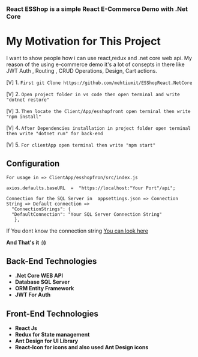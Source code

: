 ### React ESShop is a simple React E-Commerce Demo with .Net Core

# My Motivation for This Project
I want to show people how i can use react,redux and .net core web api. My reason of the using e-commerce demo it's a lot of consepts in there like JWT Auth , Routing , CRUD Operations, Design, Cart actions.

[V] 1. `First git Clone https://github.com/mehtiumit/ESShopReact.NetCore` 

[V] 2. `Open project folder in vs code then open terminal and write "dotnet restore"` 

[V] 3. `Then locate the Client/App/esshopfront open terminal then write "npm install" ` 

[V] 4. `After Dependencies installation in project folder open terminal then write "dotnet run" for back-end`  

[V] 5. `For clientApp open terminal then write "npm start"`

## Configuration 

      
    
    For usage in => ClientApp/esshopfron/src/index.js
    
    axios.defaults.baseURL  =  "https://localhost:"Your Port"/api";
    
    Connection for the SQL Server in  appsettings.json => Connection String => Default connection => 
      "ConnectionStrings": {
      "DefaultConnection": "Your SQL Server Connection String"
       },

   If You dont know the connection string [You can look here](https://stackoverflow.com/questions/10479763/how-to-get-the-connection-string-from-a-database)

   
   **And That's it :))**
       



    
## Back-End Technologies

 - **.Net Core WEB API**
 - **Database SQL Server**
 - **ORM Entity Framework**
 - **JWT For Auth**

 ## Front-End Technologies
 

 - **React Js**
 - **Redux for State management**
 - **Ant Design for UI Library**
 - **React-Icon  for icons and also used Ant Design icons**
 
